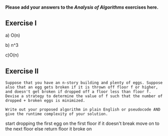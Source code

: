 #### Please add your answers to the **_Analysis of Algorithms_** exercises here.

## Exercise I

a) O(n)

b) n^3

c)O(n)

## Exercise II

```
Suppose that you have an n-story building and plenty of eggs. Suppose also that an egg gets broken if it is thrown off floor f or higher, and doesn't get broken if dropped off a floor less than floor f. Devise a strategy to determine the value of f such that the number of dropped + broken eggs is minimized.

Write out your proposed algorithm in plain English or pseudocode AND give the runtime complexity of your solution.
```

start dropping the first egg on the first floor
if it doesn't break
move on to the next floor
else
return floor it broke on
